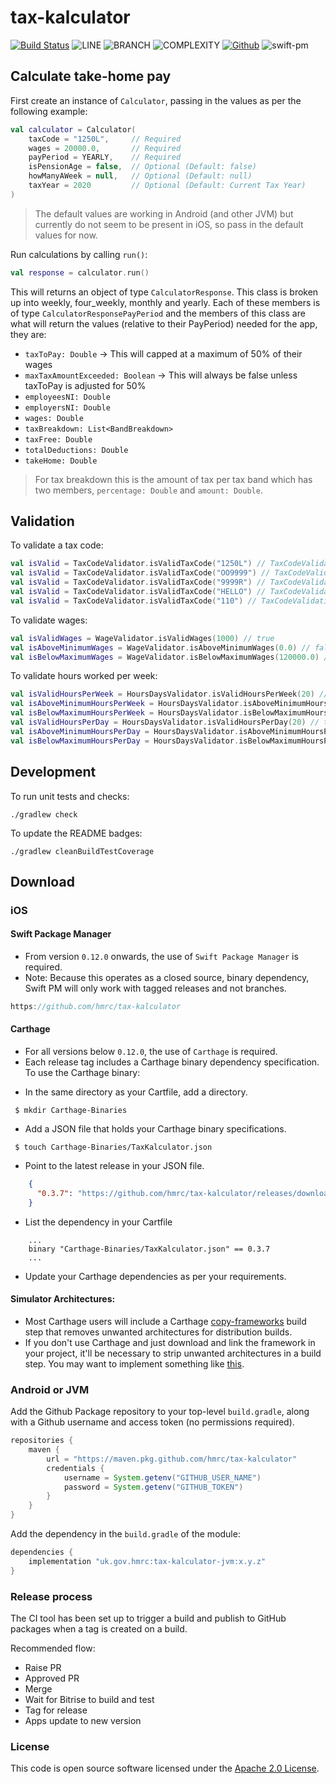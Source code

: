 
# tax-kalculator

[![Build Status](https://app.bitrise.io/app/cd7fb52c258b9273/status.svg?token=lntO8o4xz5AUEvLwVzbo3A&branch=master)](https://app.bitrise.io/app/cd7fb52c258b9273)
![LINE](https://img.shields.io/badge/line--coverage-98%25-brightgreen.svg)
![BRANCH](https://img.shields.io/badge/branch--coverage-93%25-brightgreen.svg)
![COMPLEXITY](https://img.shields.io/badge/complexity-1.52-brightgreen.svg)
[![Github](https://img.shields.io/github/release/hmrc/tax-kalculator.svg)](https://gitHub.com/hmrc/tax-kalculator/releases/)
![swift-pm](https://img.shields.io/badge/SwiftPM-Compatible-success.svg)

## Calculate take-home pay

First create an instance of `Calculator`, passing in the values as per the following example:

```kotlin
val calculator = Calculator(
    taxCode = "1250L",     // Required
    wages = 20000.0,       // Required
    payPeriod = YEARLY,    // Required
    isPensionAge = false,  // Optional (Default: false)
    howManyAWeek = null,   // Optional (Default: null)
    taxYear = 2020         // Optional (Default: Current Tax Year)
)
```

> The default values are working in Android (and other JVM) but currently do not seem to be present in iOS, so pass in the default values for now.

Run calculations by calling `run()`:

```kotlin
val response = calculator.run()
```

This will returns an object of type `CalculatorResponse`. This class is broken up into weekly, four_weekly, monthly and yearly. Each of these members is of type `CalculatorResponsePayPeriod` and the members of this class are what will return the values (relative to their PayPeriod) needed for the app, they are:

- `taxToPay: Double` -> This will capped at a maximum of 50% of their wages
- `maxTaxAmountExceeded: Boolean` -> This will always be false unless taxToPay is adjusted for 50%
- `employeesNI: Double`
- `employersNI: Double`
- `wages: Double`
- `taxBreakdown: List<BandBreakdown>`
- `taxFree: Double`
- `totalDeductions: Double`
- `takeHome: Double`

> For tax breakdown this is the amount of tax per tax band which has two members, `percentage: Double` and `amount: Double`.

## Validation

To validate a tax code:

```kotlin
val isValid = TaxCodeValidator.isValidTaxCode("1250L") // TaxCodeValidationResponse(true)
val isValid = TaxCodeValidator.isValidTaxCode("OO9999") // TaxCodeValidationResponse(false, ValidationError.WrongTaxCodePrefix)
val isValid = TaxCodeValidator.isValidTaxCode("9999R") // TaxCodeValidationResponse(false, ValidationError.WrongTaxCodeSuffix)
val isValid = TaxCodeValidator.isValidTaxCode("HELLO") // TaxCodeValidationResponse(false, ValidationError.WrongTaxCodeNumber)
val isValid = TaxCodeValidator.isValidTaxCode("110") // TaxCodeValidationResponse(false, ValidationError.Other)

```

To validate wages:

```kotlin
val isValidWages = WageValidator.isValidWages(1000) // true
val isAboveMinimumWages = WageValidator.isAboveMinimumWages(0.0) // false
val isBelowMaximumWages = WageValidator.isBelowMaximumWages(120000.0) // true
```

To validate hours worked per week:

```kotlin
val isValidHoursPerWeek = HoursDaysValidator.isValidHoursPerWeek(20) // true
val isAboveMinimumHoursPerWeek = HoursDaysValidator.isAboveMinimumHoursPerWeek(1.0) // true
val isBelowMaximumHoursPerWeek = HoursDaysValidator.isBelowMaximumHoursPerWeek(170.0) // false
val isValidHoursPerDay = HoursDaysValidator.isValidHoursPerDay(20) // true
val isAboveMinimumHoursPerDay = HoursDaysValidator.isAboveMinimumHoursPerDay(1.0) // true
val isBelowMaximumHoursPerDay = HoursDaysValidator.isBelowMaximumHoursPerDay(25.0) // false
```

## Development

To run unit tests and checks:

`./gradlew check`

To update the README badges:

`./gradlew cleanBuildTestCoverage`

## Download

### iOS
#### Swift Package Manager
- From version `0.12.0` onwards, the use of `Swift Package Manager` is required.
- Note: Because this operates as a closed source, binary dependency, Swift PM will only work with tagged releases and not branches.
```swift
https://github.com/hmrc/tax-kalculator
```
#### Carthage
- For all versions below `0.12.0`, the use of `Carthage` is required.
- Each release tag includes a Carthage binary dependency specification. To use the Carthage binary:
* In the same directory as your Cartfile, add a directory.
```shell script
 $ mkdir Carthage-Binaries
``` 
* Add a JSON file that holds your Carthage binary specifications.
```shell script
 $ touch Carthage-Binaries/TaxKalculator.json
```
* Point to the latest release in your JSON file.
```json
    {
      "0.3.7": "https://github.com/hmrc/tax-kalculator/releases/download/0.3.7/TaxKalculator.framework.zip"
    }
```
* List the dependency in your Cartfile
```shell script
    ...
    binary "Carthage-Binaries/TaxKalculator.json" == 0.3.7
    ...
```
* Update your Carthage dependencies as per your requirements.

#### Simulator Architectures: 
* Most Carthage users will include a Carthage [copy-frameworks](https://www.raywenderlich.com/416-carthage-tutorial-getting-started) build step that removes unwanted architectures for 
distribution builds.
* If you don't use Carthage and just download and link the framework in your project, it'll be necessary to strip unwanted architectures in a build step.
You may want to implement something like [this](http://ikennd.ac/blog/2015/02/stripping-unwanted-architectures-from-dynamic-libraries-in-xcode/).

### Android or JVM

Add the Github Package repository to your top-level `build.gradle`, along with a Github username and access token (no permissions required).

```groovy
repositories {
    maven {
        url = "https://maven.pkg.github.com/hmrc/tax-kalculator"
        credentials {
            username = System.getenv("GITHUB_USER_NAME")
            password = System.getenv("GITHUB_TOKEN")
        }
    }
}
```

Add the dependency in the `build.gradle` of the module:

```groovy
dependencies {
    implementation "uk.gov.hmrc:tax-kalculator-jvm:x.y.z"
}
```

### Release process

The CI tool has been set up to trigger a build and publish to GitHub packages when a tag is created on a build.

Recommended flow:
- Raise PR
- Approved PR
- Merge
- Wait for Bitrise to build and test
- Tag for release
- Apps update to new version


### License

This code is open source software licensed under the [Apache 2.0 License]("http://www.apache.org/licenses/LICENSE-2.0.html").
